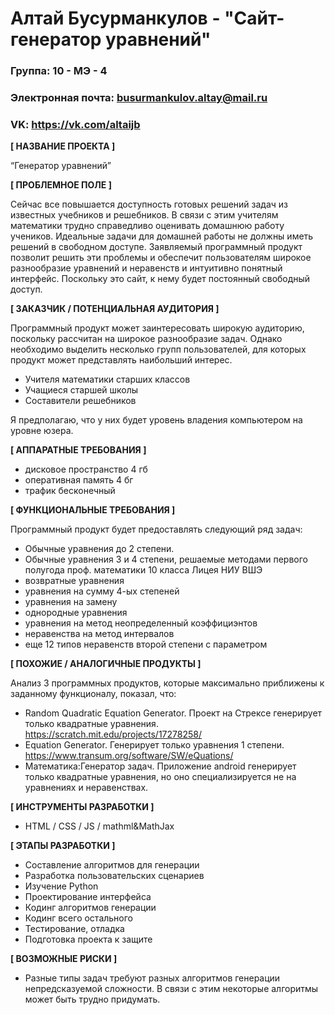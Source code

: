 # Алтай Бусурманкулов - "Сайт-генератор уравнений"

### Группа: 10 - МЭ - 4
### Электронная почта: busurmankulov.altay@mail.ru
### VK: https://vk.com/altaijb


**[ НАЗВАНИЕ ПРОЕКТА ]**

“Генератор уравнений”

**[ ПРОБЛЕМНОЕ ПОЛЕ ]**

Сейчас все повышается доступность готовых решений задач из известных учебников и решебников. В связи с этим учителям математики трудно справедливо оценивать домашнюю работу учеников. Идеальные задачи для домашней работы не должны иметь решений в свободном доступе. Заявляемый программный продукт позволит решить эти проблемы и обеспечит пользователям широкое разнообразие уравнений и неравенств и интуитивно понятный интерфейс. Поскольку это сайт, к нему будет постоянный свободный доступ.

**[ ЗАКАЗЧИК / ПОТЕНЦИАЛЬНАЯ АУДИТОРИЯ ]**

Программный продукт может заинтересовать широкую аудиторию, поскольку рассчитан на широкое разнообразие задач. Однако необходимо выделить несколько групп пользователей, для которых продукт может представлять наибольший интерес.

* Учителя математики старших классов
* Учащиеся старшей школы
* Составители решебников

Я предполагаю, что у них будет уровень владения компьютером на уровне юзера.

**[ АППАРАТНЫЕ ТРЕБОВАНИЯ ]** 


* дисковое пространство 4 гб
* оперативная память 4 бг
* трафик бесконечный 

**[ ФУНКЦИОНАЛЬНЫЕ ТРЕБОВАНИЯ ]**

Программный продукт будет предоставлять следующий ряд задач:

* Обычные уравнения до 2 степени.
* Обычные уравнения 3 и 4 степени, решаемые методами первого полугода проф. математики 10 класса Лицея НИУ ВШЭ
* возвратные уравнения
* уравнения на сумму 4-ых степеней
* уравнения на замену
* однородные уравнения
* уравнения на метод неопределенный коэффициэнтов
* неравенства на метод интервалов
* еще 12 типов неравенств второй степени с параметром

**[ ПОХОЖИЕ / АНАЛОГИЧНЫЕ ПРОДУКТЫ ]**

Анализ 3 программных продуктов, которые максимально приближены к заданному функционалу, показал, что:

* Random Quadratic Equation Generator. Проект на Стрексе генерирует только квадратные уравнения. https://scratch.mit.edu/projects/17278258/
*	Equation Generator. Генерирует только уравнения 1 степени. https://www.transum.org/software/SW/eQuations/
* Математика:Генератор задач. Приложение android генерирует только квадратные уравнения, но оно специализируется не на уравнениях и неравенствах.


**[ ИНСТРУМЕНТЫ РАЗРАБОТКИ ]**

*	HTML / CSS / JS / mathml&MathJax

**[ ЭТАПЫ РАЗРАБОТКИ ]**

* Составление алгоритмов для генерации
*	Разработка пользовательских сценариев
* Изучение Python
*	Проектирование интерфейса
* Кодинг алгоритмов генерации
* Кодинг всего остального
*	Тестирование, отладка
*	Подготовка проекта к защите

**[ ВОЗМОЖНЫЕ РИСКИ ]**

* Разные типы задач требуют разных алгоритмов генерации непредсказуемой сложности. В связи с этим некоторые алгоритмы может быть трудно придумать.

